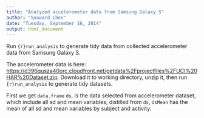 ```yaml
---
title: "Analyzed accelerometer data from Samsung Galaxy S"
author: "Seaward Chen"
date: "Tuesday, September 16, 2014"
output: html_document
---
```


Run ```{r}run_analysis``` to generate tidy data from collected accelerometer data from Samsung Galaxy S.

The accelerometer data is here: <https://d396qusza40orc.cloudfront.net/getdata%2Fprojectfiles%2FUCI%20HAR%20Dataset.zip>. Download it to working directory, unzip it, then run ```{r}run_analysis``` to generate tidy datasets.

First we get `data.frame` `ds`, is the data selected from accelerometer dataset, which include all sd and mean variables; distilled from `ds`, `dsMean` has the mean of all sd and mean variables by subject and activity.
